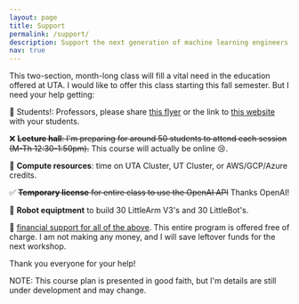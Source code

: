 ```yaml
---
layout: page
title: Support
permalink: /support/
description: Support the next generation of machine learning engineers on their learning endevour.
nav: true
---
```


This two-section, month-long class will fill a vital need in the education offered at UTA. I would like to offer this class starting this fall semester. But I need your help getting:

🔲 Students!: Professors, please share [this flyer](https://github.com/JacobFV/Artificial-Intelligence-Principle-and-Practice/raw/main/assets/flyer/ai_course_flyer.pdf) or the link to [this website](https://jacobfv.github.io/Artificial-Intelligence-Principle-and-Practice/) with your students.

❌ ~~**Lecture hall**: I'm preparing for around 50 students to attend each session (M-Th 12:30-1:50pm).~~ This course will actually be online 😢.

🔲 **Compute resources**: time on UTA Cluster, UT Cluster, or AWS/GCP/Azure credits.

✅ ~~**Temporary license** for entire class to use the OpenAI API~~ Thanks OpenAI!

🔲 **Robot equiptment** to build 30 LittleArm V3's and 30 LittleBot's.

🔲 [financial support for all of the above](https://github.com/JacobFV/Artificial-Intelligence-Principle-and-Practice). This entire program is offered free of charge. I am not making any money, and I will save leftover funds for the next workshop.

Thank you everyone for your help!

NOTE: This course plan is presented in good faith, but I'm details are still under development and may change.
